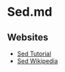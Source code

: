 # Sed.md

## Websites

* [Sed Tutorial](https://www.tutorialspoint.com/sed/index.htm)
* [Sed Wikipedia](https://en.wikipedia.org/wiki/Sed)
